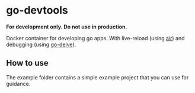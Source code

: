 # go-devtools

**For development only. Do not use in production.**

Docker container for developing go apps. With live-reload (using [air](https://github.com/cosmtrek/air)) and debugging (using [go-delve](https://github.com/go-delve/delve)).

## How to use
The example folder contains a simple example project that you can use for guidance.

